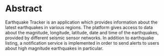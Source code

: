 # Abstract
Earthquake Tracker is an application which provides information about the latest earthquakes in various regions. The platform gives access to data about the magnitude, longitude, latitude, date and time of the earthquakes, provided by different seismic sensor
networks. In addition to earthquake listing, a notification service is implemented in order to send alerts to users about high magnitude earthquakes in particular.
